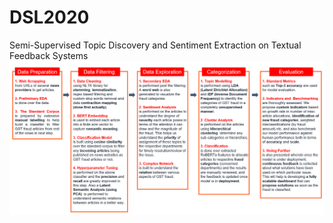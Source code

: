 # DSL2020
Semi-Supervised Topic Discovery and Sentiment Extraction on Textual Feedback Systems
![Screenshot](flowchart.png)
